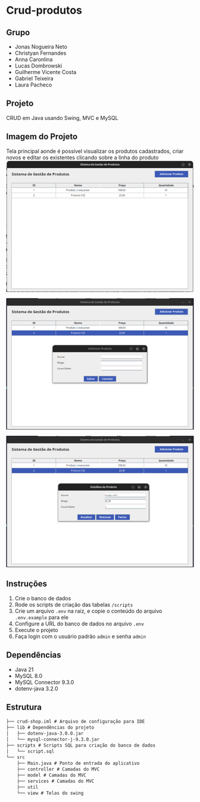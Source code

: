 # Crud-produtos

## Grupo
- Jonas Nogueira Neto
- Christyan Fernandes
- Anna Caronlina
- Lucas Dombrowski
- Guilherme Vicente Costa
- Gabriel Teixeira
- Laura Pacheco

## Projeto
CRUD em Java usando Swing, MVC e MySQL

## Imagem do Projeto

Tela principal aonde é possível visualizar os produtos cadastrados, criar novos e editar os existentes clicando sobre a linha do produto
![Tela do Crud-shop](/images/main.png)

![Tela de cadastro de produtos](/images/new-product.png)

![Tela de edição de produtos](/images/datails.png)


## Instruções
1. Crie o banco de dados
2. Rode os scripts de criação das tabelas `/scripts`
3. Crie um arquivo `.env` na raiz, e copie o conteúdo do arquivo `.env.example` para ele
4. Configure a URL do banco de dados no arquivo `.env`
5. Execute o projeto
6. Faça login com o usuário padrão `admin` e senha `admin`

## Dependências 
- Java 21
- MySQL 8.0
- MySQL Connector 9.3.0
- dotenv-java 3.2.0

## Estrutura
```
├── crud-shop.iml # Arquivo de configuração para IDE
├── lib # Dependências do projeto
│   ├── dotenv-java-3.0.0.jar
│   └── mysql-connector-j-9.3.0.jar
├── scripts # Scripts SQL para criação do banco de dados
│   └── script.sql
└── src 
    ├── Main.java # Ponto de entrada do aplicativo
    ├── controller # Camadas do MVC
    ├── model # Camadas do MVC
    ├── services # Camadas do MVC
    ├── util
    └── view # Telas do swing

```

